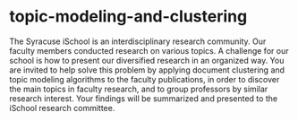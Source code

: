 # topic-modeling-and-clustering


The Syracuse iSchool is an interdisciplinary research community. Our faculty members
conducted research on various topics. A challenge for our school is how to present our
diversified research in an organized way. You are invited to help solve this problem by applying
document clustering and topic modeling algorithms to the faculty publications, in order to
discover the main topics in faculty research, and to group professors by similar research interest.
Your findings will be summarized and presented to the iSchool research committee.
